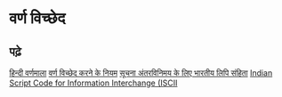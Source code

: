 # वर्ण विच्छेद

## पढ़े
[हिन्दी वर्णमाला](http://hindigrammar.in/alphabet.html)
[वर्ण विच्छेद करने के नियम](https://www.learncbse.in/cbse-class-9-hindi-b-vyakaran-varn-viched/)
[सूचना अंतरविनिमय के लिए भारतीय लिपि संहिता](https://hi.wikipedia.org/wiki/%E0%A4%87%E0%A4%B8%E0%A5%8D%E0%A4%95%E0%A5%80)
[Indian Script Code for Information Interchange (ISCII](https://en.wikipedia.org/wiki/Indian_Script_Code_for_Information_Interchange)